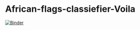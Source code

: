 # African-flags-classiefier-Voila
[![Binder](https://mybinder.org/badge_logo.svg)](https://mybinder.org/v2/gh/luelhagos/African-flags-classiefier-Voila/HEAD?filepath=%2Fvoila%2Frender%2FAfrican_flag_classifier.ipynb)
